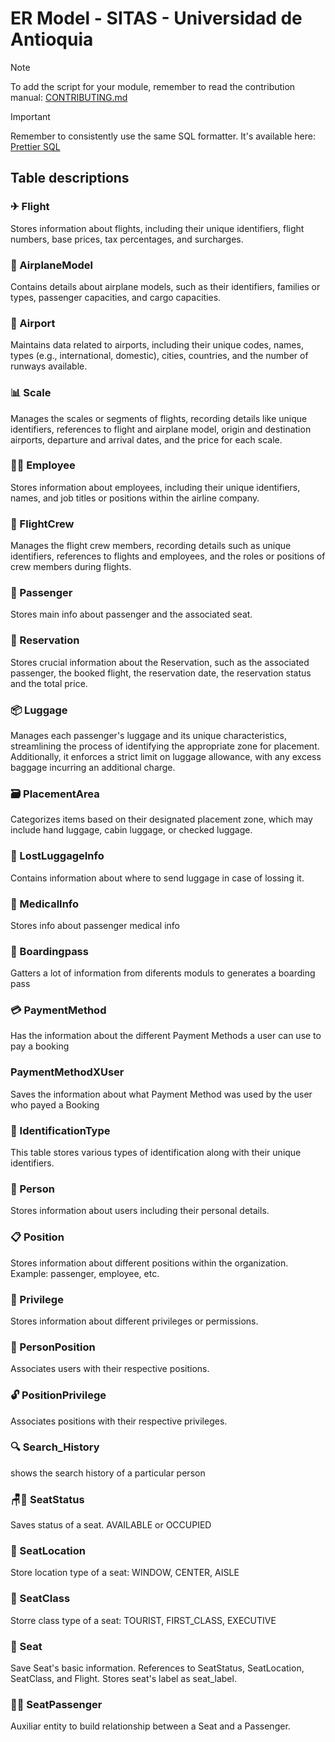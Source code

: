 # ER Model - SITAS - Universidad de Antioquia

> [!NOTE]  
> To add the script for your module, remember to read the contribution manual: [CONTRIBUTING.md](./CONTRIBUTING.md)

> [!IMPORTANT]  
> Remember to consistently use the same SQL formatter. It's available here: [Prettier SQL](https://marketplace.visualstudio.com/items?itemName=inferrinizzard.prettier-sql-vscode)

## Table descriptions

### ✈ Flight

Stores information about flights, including their unique identifiers, flight numbers, base prices, tax percentages, and surcharges.

### 🛫 AirplaneModel

Contains details about airplane models, such as their identifiers, families or types, passenger capacities, and cargo capacities.

### 🏬 Airport

Maintains data related to airports, including their unique codes, names, types (e.g., international, domestic), cities, countries, and the number of runways available.

### 📊 Scale

Manages the scales or segments of flights, recording details like unique identifiers, references to flight and airplane model, origin and destination airports, departure and arrival dates, and the price for each scale.

### 👨‍✈ Employee

Stores information about employees, including their unique identifiers, names, and job titles or positions within the airline company.

### 🚀 FlightCrew

Manages the flight crew members, recording details such as unique identifiers, references to flights and employees, and the roles or positions of crew members during flights.

### 👤 Passenger

Stores main info about passenger and the associated seat.

### 📄 Reservation

Stores crucial information about the Reservation, such as the associated passenger, the booked flight, the reservation date, the reservation status and the total price.

### :package: Luggage

Manages each passenger's luggage and its unique characteristics, streamlining the process of identifying the appropriate zone for placement. Additionally, it enforces a strict limit on luggage allowance, with any excess baggage incurring an additional charge.

### :card_file_box: PlacementArea

Categorizes items based on their designated placement zone, which may include hand luggage, cabin luggage, or checked luggage.

### 🧳 LostLuggageInfo

Contains information about where to send luggage in case of lossing it.

### 💉 MedicalInfo

Stores info about passenger medical info

### 📨 Boardingpass

Gatters a lot of information from diferents moduls to generates a boarding pass


### 💳 PaymentMethod

Has the information about the different Payment Methods a user can use to pay a booking

### PaymentMethodXUser

Saves the information about what Payment Method was used by the user who payed a Booking

### 📇 IdentificationType
This table stores various types of identification along with their unique identifiers.

### 👤 Person
Stores information about users including their personal details.

### 📋 Position
Stores information about different positions within the organization. Example: passenger, employee, etc.

### 🔑 Privilege
Stores information about different privileges or permissions.

### 🤝 PersonPosition
Associates users with their respective positions.

### 🔓 PositionPrivilege
Associates positions with their respective privileges.

### 🔍 Search_History 
shows the search history of a particular person

### 🪑💺 SeatStatus
Saves status of a seat. AVAILABLE or OCCUPIED

### 📍 SeatLocation
Store location type of a seat: WINDOW, CENTER, AISLE

### 🎫 SeatClass
Storre class type of a seat: TOURIST, FIRST_CLASS, EXECUTIVE

### 💺 Seat
Save Seat's basic information. References to SeatStatus, SeatLocation, SeatClass, and Flight. Stores seat's label as seat_label. 

### 👤💺 SeatPassenger
Auxiliar entity to build relationship between a Seat and a Passenger.

